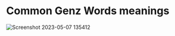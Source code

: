 # Common Genz Words meanings
![Screenshot 2023-05-07 135412](https://user-images.githubusercontent.com/100681165/236666415-b5518d71-96c2-43bf-88f9-1644d9b033fa.png)
